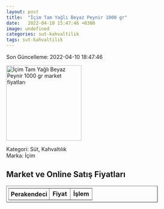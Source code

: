 ```yaml
---
layout: post
title:  "İçim Tam Yağlı Beyaz Peynir 1000 gr"
date:   2022-04-10 15:47:46 +0300
image: undefined
categories: sut-kahvaltilik
tags: sut-kahvaltilik
---
```


Son Güncelleme: 2022-04-10 18:47:46

<img src="undefined" width="200" alt="İçim Tam Yağlı Beyaz Peynir 1000 gr market fiyatları" />

Kategori: Süt, Kahvaltılık
<br />
Marka: İçim

<h2>Market ve Online Satış Fiyatları</h2>

<table border="1" style="padding: 5px;width:80%;">
  <tr>
    <td style="padding: 5px;"><strong>Perakendeci</strong></td>
    <td><strong>Fiyat</strong></td>
    <td><strong>İşlem</strong></td>
  </tr>
  
</table>
